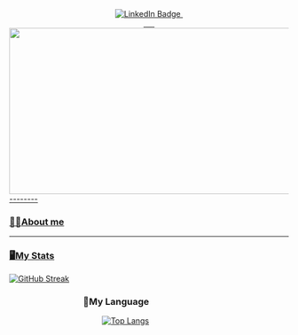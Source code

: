 <div id="badges", align="center">
  <a href="https://www.linkedin.com/in/davidagrazods/">
  <img src="https://img.shields.io/badge/LinkedIn-blue?style=for-the-badge&logo=linkedin&logoColor=white" alt="LinkedIn Badge"/>
  <a href="https://www.kaggle.com/davidagrazo">
  <img src="https://img.shields.io/badge/Kaggle-20BEFF?style=for-the-badge&logo=Kaggle&logoColor=white" alt=""/>
  </div>

<div id="badges", align="center">
  <img src="https://komarev.com/ghpvc/?username=davidagrazo&style=flat-square&color=blue" alt=""/>
  <img src="https://img.shields.io/badge/Keras-FF0000?style=for-the-badge&logo=keras&logoColor=white" alt=""/>
  <img src="https://img.shields.io/badge/TensorFlow-FF6F00?style=for-the-badge&logo=tensorflow&logoColor=white" alt=""/>
  <img src="https://img.shields.io/badge/Pandas-2C2D72?style=for-the-badge&logo=pandas&logoColor=white" alt=""/>
  <img src="https://img.shields.io/badge/Python-FFD43B?style=for-the-badge&logo=python&logoColor=blue" alt=""/>
  <img src="https://img.shields.io/badge/scikit_learn-F7931E?style=for-the-badge&logo=scikit-learn&logoColor=white" alt=""/>
</div>

<div align="center">
  <img src="https://media.giphy.com/media/v1.Y2lkPTc5MGI3NjExOHd5Mmo0ODI2Y3Rid3BvaWczdHpyanQ4bDJ4cjNqYmwzYmt4bDVubyZlcD12MV9pbnRlcm5hbF9naWZfYnlfaWQmY3Q9Zw/umYMU8G2ixG5mJBDo5/giphy.gif" width="600" height="300"/>
</div>
--------

### :technologist:About me


---------

<div style="width: 50%; align: center;">
  
### :desktop_computer:My Stats
  
  [![GitHub Streak](https://github-readme-streak-stats.herokuapp.com?user=davidagrazo&theme=soft-green&hide_border=true&border_radius=5.1&date_format=j%20M%5B%20Y%5D&card_width=487)](https://git.io/streak-stats)
  </div>
<div style="width: 50%; text-align: right;">
  
  ### :mechanical_leg:My Language
  [![Top Langs](https://github-readme-stats.vercel.app/api/top-langs/?username=davidagrazo)](https://github.com/anuraghazra/github-readme-stats)
</div>



